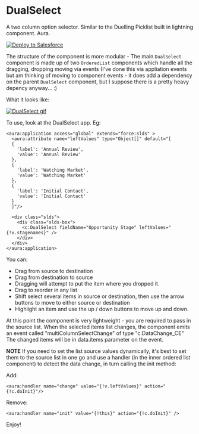 # DualSelect
A two column option selector. Similar to the Duelling Picklist built in lightning component. Aura. 

<a href="https://githubsfdeploy.herokuapp.com?owner=rapsacnz&repo=DualSelect&ref=master">
  <img alt="Deploy to Salesforce"
       src="https://raw.githubusercontent.com/afawcett/githubsfdeploy/master/deploy.png">
</a>


The structure of the component is more modular - The main `DualSelect` component is made up of two `OrderedList` components which handle all the dragging, dropping moving via events (I've done this via appliation events but am thinking of moving to component events - it does add a dependency on the parent `DualSelect` component, but I suppose there is a pretty heavy depency anyway... :)

What it looks like:

[![DualSelect gif][1]][1]


To use, look at the DualSelect app. Eg:

    <aura:application access="global" extends="force:slds" >
      <aura:attribute name="leftValues" type="Object[]" default="[
      {
        'label': 'Annual Review',
        'value': 'Annual Review'
      },
      {
        'label': 'Watching Market',
        'value': 'Watching Market'
      },
      {
        'label': 'Initial Contact',
        'value': 'Initial Contact'
      }
      ]"/>
        
      <div class="slds">
        <div class="slds-box">
          <c:DualSelect fieldName="Opportunity Stage" leftValues="{!v.stagenames}" />
        </div>     
      </div>
    </aura:application>
    
You can:
 - Drag from source to destination
 - Drag from destination to source
 - Dragging will attempt to put the item where you dropped it.
 - Drag to reorder in any list
 - Shift select several items in source or destination, then use the arrow buttons to move to either source or destination
 - Highlight an item and use the up / down buttons to move up and down.

At this point the component is very lightweight - you are required to pass in the source list.
When the selected items list changes, the component emits an event called "multiColumnSelectChange" of type "c:DataChange_CE"
The changed items will be in data.items parameter on the event.

**NOTE** If you need to set the list source values dynamically, it's best to set them to the source list in one go and use a handler (in the inner ordered list component) to detect the data change, in turn calling the init method:

Add:

    <aura:handler name="change" value="{!v.leftValues}" action="{!c.doInit}"/>
    
Remove:

    <aura:handler name="init" value="{!this}" action="{!c.doInit}" />

Enjoy!

[1]: https://imgur.com/g36y8If.gif
